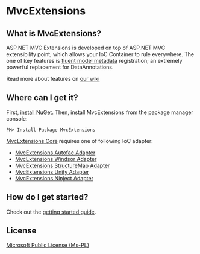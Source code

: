 MvcExtensions
==============

What is MvcExtensions?
--------------------------
ASP.NET MVC Extensions is developed on top of ASP.NET MVC extensibility point, which allows your IoC Container to rule everywhere.
The one of key features is [fluent model metadata](/MvcExtensions/Core/wiki/ModelMetadata-Fluent-Configuration) registration; an extremely powerful replacement for DataAnnotations.

Read more about features on [our wiki](/MvcExtensions/Core/wiki/Home)

Where can I get it?
--------------------------------
First, [install NuGet](http://docs.nuget.org/docs/start-here/installing-nuget). Then, install MvcExtensions from the package manager console:

    PM> Install-Package MvcExtensions

[MvcExtensions Core](http://nuget.org/List/Packages/MvcExtensions) requires one of following IoC adapter:

* [MvcExtensions Autofac Adapter](http://nuget.org/List/Packages/MvcExtensions.Autofac)
* [MvcExtensions Windsor Adapter](http://nuget.org/List/Packages/MvcExtensions.Windsor)
* [MvcExtensions StructureMap Adapter](http://nuget.org/List/Packages/MvcExtensions.StructureMap)
* [MvcExtensions Unity Adapter](http://nuget.org/List/Packages/MvcExtensions.Unity)
* [MvcExtensions Ninject Adapter](http://nuget.org/List/Packages/MvcExtensions.Ninject)

How do I get started?
--------------------------------
Check out the [getting started guide](/MvcExtensions/Core/wiki/Getting-started-with-MvcExtensions).

License
--------------------------------
[Microsoft Public License (Ms-PL)](http://www.opensource.org/licenses/MS-PL)

